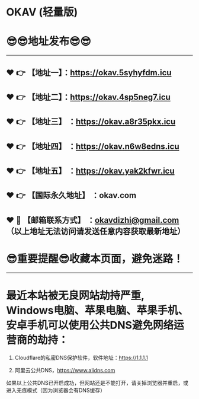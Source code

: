 # OKAV (轻量版)
:sunglasses::sunglasses:地址发布:sunglasses::sunglasses:
==

------
:heart: :point_right: 【地址一】：https://okav.5syhyfdm.icu
------
:heart: :point_right: 【地址二】：https://okav.4sp5neg7.icu
------
:heart: :point_right: 【地址三】 ：https://okav.a8r35pkx.icu
-----
:heart: :point_right: 【地址四】 ：https://okav.n6w8edns.icu
------
:heart: :point_right: 【地址五】 ：https://okav.yak2kfwr.icu
------
:heart: :point_right: 【国际永久地址】 ：okav.com
------------
:heart: :e-mail: 【邮箱联系方式】 ：okavdizhi@gmail.com （以上地址无法访问请发送任意内容获取最新地址）
------
:sunglasses:重要提醒:sunglasses:收藏本页面，避免迷路！
==
------
最近本站被无良网站劫持严重, Windows电脑、苹果电脑、苹果手机、安卓手机可以使用公共DNS避免网络运营商的劫持：
==

1. Cloudflare的私密DNS保护软件，软件地址：https://1.1.1.1

2. 阿里云公共DNS，https://www.alidns.com

如果以上公共DNS已开启成功，但网站还是不能打开，请关掉浏览器并重启，或进入无痕模式（因为浏览器会有DNS缓存）
